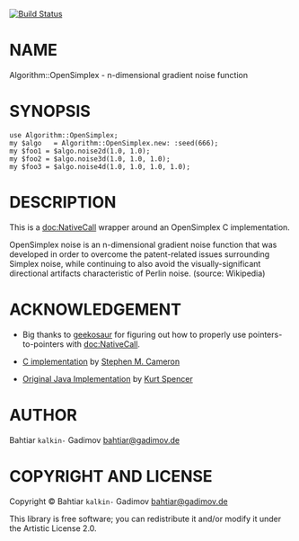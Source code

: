[![Build Status](https://travis-ci.org/kalkin/Algorithm-Open-Simplex.svg?branch=master)](https://travis-ci.org/kalkin/Algorithm-Open-Simplex)

NAME
====

Algorithm::OpenSimplex - n-dimensional gradient noise function

SYNOPSIS
========

    use Algorithm::OpenSimplex;
    my $algo   = Algorithm::OpenSimplex.new: :seed(666);
    my $foo1 = $algo.noise2d(1.0, 1.0);
    my $foo2 = $algo.noise3d(1.0, 1.0, 1.0);
    my $foo3 = $algo.noise4d(1.0, 1.0, 1.0, 1.0);

DESCRIPTION
===========

This is a [doc:NativeCall](doc:NativeCall) wrapper around an OpenSimplex C implementation.

OpenSimplex noise is an n-dimensional gradient noise function that was developed in order to overcome the patent-related issues surrounding Simplex noise, while continuing to also avoid the visually-significant directional artifacts characteristic of Perlin noise. (source: Wikipedia)

ACKNOWLEDGEMENT
===============



  * Big thanks to [geekosaur](https://github.com/geekosaur) for figuring out how to properly use pointers-to-pointers with [doc:NativeCall](doc:NativeCall).

  * [C implementation](https://github.com/smcameron/open-simplex-noise-in-c) by [Stephen M. Cameron](https://github.com/smcameron)

  * [Original Java Implementation](https://gist.github.com/KdotJPG/b1270127455a94ac5d19) by [Kurt Spencer](https://github.com/KdotJPG)

AUTHOR
======

Bahtiar `kalkin-` Gadimov bahtiar@gadimov.de

COPYRIGHT AND LICENSE
=====================

Copyright © Bahtiar `kalkin-` Gadimov bahtiar@gadimov.de

This library is free software; you can redistribute it and/or modify it under the Artistic License 2.0.
